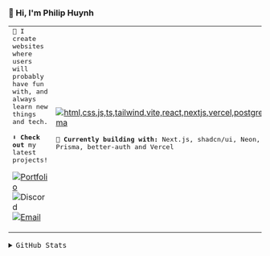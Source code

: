 ### 👋 Hi, I'm Philip Huynh

<table>
<tr>
<td>
<samp>🚀 I create websites where users will probably have fun with, and always learn new things and tech.</samp>
        
<br>

<samp>⬇️ <strong>Check out</strong> my latest projects!</samp>

[![Portfolio](https://img.shields.io/badge/Portfolio-000000?style=for-the-badge&logo=vivaldi)](https://wolfey.me/)
![Discord](https://img.shields.io/badge/woolfey-7289DA?style=for-the-badge&logo=Discord&logoColor=white)
[![Email](https://img.shields.io/badge/Email-D44638?style=for-the-badge&logo=gmail&logoColor=white)](mailto:hi@wolfey.me)

</td>

<td>

[![html,css,js,ts,tailwind,vite,react,nextjs,vercel,postgres,prisma](https://skillicons.dev/icons?i=html,css,js,ts,tailwind,vite,react,nextjs,vercel,postgres,prisma&perline=6)](https://skillicons.dev)

<samp><strong>🔨 Currently building with:</strong> Next.js, shadcn/ui, Neon, Prisma, better-auth and Vercel</samp>

</td>
</tr>
</table>

<details>
<summary><samp>GitHub Stats</samp></summary>
<br />
<table>
<tr>
<td>

![Wolfey's Stats](https://github-readme-stats.vercel.app/api?username=Wufler&theme=slateorange&show_icons=true&hide_border=true&count_private=true)

</td>
<td>

![Wolfey's Streak](https://gitstreak.wolfey.me/?user=Wufler&theme=slateorange&hide_border=true)

</td>
</tr>
</table>
<table>
<tr>
<td>

![Wolfey's Top Languages](https://github-readme-stats.vercel.app/api/top-langs/?username=Wufler&theme=slateorange&show_icons=true&hide_border=true&layout=compact)

</td>
</tr>
</table>

</details>

